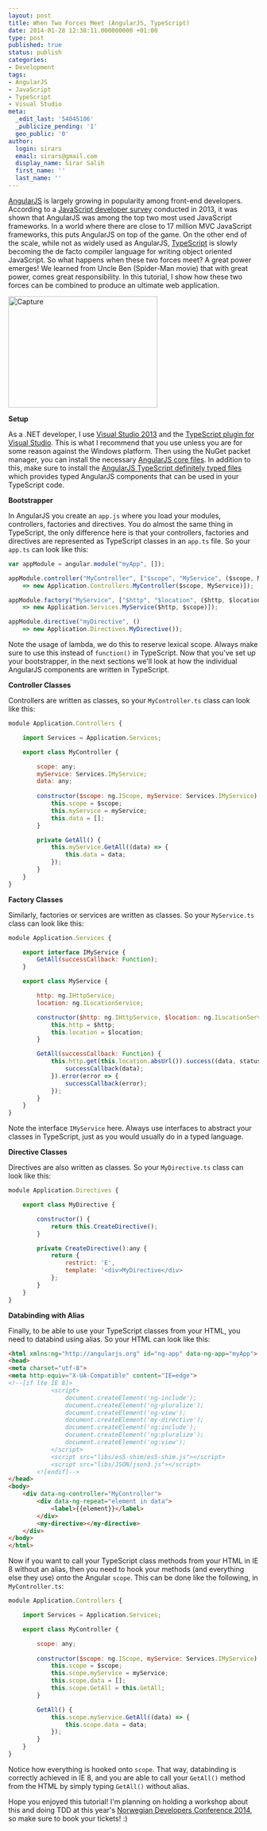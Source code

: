 ```yaml
---
layout: post
title: When Two Forces Meet (AngularJS, TypeScript)
date: 2014-01-28 12:38:11.000000000 +01:00
type: post
published: true
status: publish
categories:
- Development
tags:
- AngularJS
- JavaScript
- TypeScript
- Visual Studio
meta:
  _edit_last: '54045106'
  _publicize_pending: '1'
  geo_public: '0'
author:
  login: sirars
  email: sirars@gmail.com
  display_name: Sirar Salih
  first_name: ''
  last_name: ''
---
```

<p><a href="http://angularjs.org/" title="AngularJS">AngularJS</a> is largely growing in popularity among front-end developers. According to a <a href="http://dailyjs.com/2013/12/12/javascript-survey-results/" title="JavaScript developer survey">JavaScript developer survey</a> conducted in 2013, it was shown that AngularJS was among the top two most used JavaScript frameworks. In a world where there are close to 17 million MVC JavaScript frameworks, this puts AngularJS on top of the game. On the other end of the scale, while not as widely used as AngularJS, <a href="http://www.typescriptlang.org/" title="TypeScript">TypeScript</a> is slowly becoming the de facto compiler language for writing object oriented JavaScript. So what happens when these two forces meet? A great power emerges! We learned from Uncle Ben (Spider-Man movie) that with great power, comes great responsibility. In this tutorial, I show how these two forces can be combined to produce an ultimate web application.</p>
<p><a href="http://sirars.files.wordpress.com/2014/01/capture.png"><img src="http://sirars.files.wordpress.com/2014/01/capture.png?w=300" alt="Capture" width="300" height="224" class="alignnone size-medium wp-image-279" /></a></p>
<p><strong>Setup</strong></p>
<p>As a .NET developer, I use <a href="http://www.visualstudio.com/" title="Visual Studio 2013">Visual Studio 2013</a> and the <a href="http://www.microsoft.com/en-us/download/details.aspx?id=34790" title="TypeScript plugin for Visual Studio">TypeScript plugin for Visual Studio</a>. This is what I recommend that you use unless you are for some reason against the Windows platform. Then using the NuGet packet manager, you can install the necessary <a href="http://www.nuget.org/packages/angularjs.core" title="AngularJS core files">AngularJS core files</a>. In addition to this, make sure to install the <a href="http://www.nuget.org/packages/angularjs.TypeScript.DefinitelyTyped" title="AngularJS TypeScript definitely typed files">AngularJS TypeScript definitely typed files</a> which provides typed AngularJS components that can be used in your TypeScript code.</p>
<strong>Bootstrapper</strong></p>
In AngularJS you create an <code>app.js</code> where you load your modules, controllers, factories and directives. You do almost the same thing in TypeScript, the only difference here is that your controllers, factories and directives are represented as TypeScript classes in an <code>app.ts</code> file. So your <code>app.ts</code> can look like this:

```javascript
var appModule = angular.module("myApp", []);

appModule.controller("MyController", ["$scope", "MyService", ($scope, MyService)
    => new Application.Controllers.MyController($scope, MyService)]);

appModule.factory("MyService", ["$http", "$location", ($http, $location)
    => new Application.Services.MyService($http, $scope)]);

appModule.directive("myDirective", ()
    => new Application.Directives.MyDirective());
```
    
<p>Note the usage of lambda, we do this to reserve lexical scope. Always make sure to use this instead of <code>function()</code> in TypeScript. Now that you've set up your bootstrapper, in the next sections we'll look at how the individual AngularJS components are written in TypeScript.</p>
<p><strong>Controller Classes</strong></p>
<p>Controllers are written as classes, so your <code>MyController.ts</code> class can look like this:</p>

```javascript
module Application.Controllers {

    import Services = Application.Services;

    export class MyController {

        scope: any;
        myService: Services.IMyService;
	    data: any;
		
        constructor($scope: ng.IScope, myService: Services.IMyService) {
            this.scope = $scope;
            this.myService = myService;
	        this.data = [];
        }

        private GetAll() {
            this.myService.GetAll((data) => {
                this.data = data;
            });
        }
	}
}
```

<p><strong>Factory Classes</strong></p>
Similarly, factories or services are written as classes. So your <code>MyService.ts</code> class can look like this:

```javascript
module Application.Services {

    export interface IMyService {
        GetAll(successCallback: Function);
    }

    export class MyService {

        http: ng.IHttpService;
        location: ng.ILocationService;

        constructor($http: ng.IHttpService, $location: ng.ILocationService) {
            this.http = $http;
            this.location = $location;
        }

        GetAll(successCallback: Function) {
            this.http.get(this.location.absUrl()).success((data, status) => {
                successCallback(data);
            }).error(error => {
                successCallback(error);
            });
        }
	}
}
```

<p>Note the interface <code>IMyService</code> here. Always use interfaces to abstract your classes in TypeScript, just as you would usually do in a typed language.</p>
<p><strong>Directive Classes</strong></p>
<p>Directives are also written as classes. So your <code>MyDirective.ts</code> class can look like this:</p>

```javascript
module Application.Directives {

    export class MyDirective {

        constructor() {
			return this.CreateDirective();
        }

        private CreateDirective():any {
            return {
                restrict: 'E',
                template: '<div>MyDirective</div>
            };
        }
    }
}
```

<p><strong>Databinding with Alias</strong></p>
<p>Finally, to be able to use your TypeScript classes from your HTML, you need to databind using alias. So your HTML can look like this:</p>

```html
<html xmlns:ng="http://angularjs.org" id="ng-app" data-ng-app="myApp">
<head>
<meta charset="utf-8">
<meta http-equiv="X-UA-Compatible" content="IE=edge">
<!--[if lte IE 8]>
            <script>
                document.createElement('ng-include');
                document.createElement('ng-pluralize');
                document.createElement('ng-view');
                document.createElement('my-directive');
                document.createElement('ng:include');
                document.createElement('ng:pluralize');
                document.createElement('ng:view');
            </script>
            <script src="libs/es5-shim/es5-shim.js"></script>
            <script src="libs/JSON/json3.js"></script>
        <![endif]-->
</head>
<body>
	<div data-ng-controller="MyController">
		<div data-ng-repeat="element in data">
			<label>{{element}}</label>
		</div>
		<my-directive></my-directive>
	</div>
</body>
</html>
```

<p>Now if you want to call your TypeScript class methods from your HTML in IE 8 without an alias, then you need to hook your methods (and everything else they use) onto the Angular <code>scope</code>. This can be done like the following, in <code>MyController.ts</code>:</p>

```javascript
module Application.Controllers {

    import Services = Application.Services;

    export class MyController {

        scope: any;
		
        constructor($scope: ng.IScope, myService: Services.IMyService) {
            this.scope = $scope;
            this.scope.myService = myService;
			this.scope.data = [];
			this.scope.GetAll = this.GetAll;
        }

        GetAll() {
            this.scope.myService.GetAll((data) => {
                this.scope.data = data;
            });
        }
	}
}
```

<p>Notice how everything is hooked onto <code>scope</code>. That way, databinding is correctly achieved in IE 8, and you are able to call your <code>GetAll()</code> method from the HTML by simply typing <code>GetAll()</code> without alias.</p>
<p>Hope you enjoyed this tutorial! I'm planning on holding a workshop about this and doing TDD at this year's <a href="http://www.ndcoslo.com/" title="NDC 2014">Norwegian Developers Conference 2014</a>, so make sure to book your tickets! :)</p>
